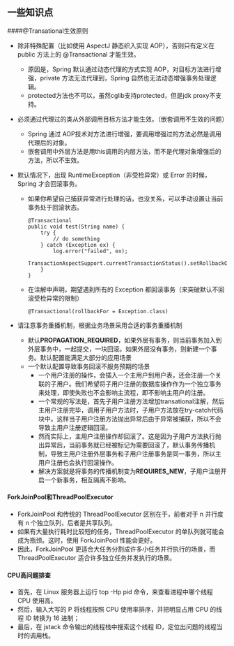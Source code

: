 ## 一些知识点

####@Transational生效原则

- 除非特殊配置（比如使用 AspectJ 静态织入实现 AOP），否则只有定义在 public 方法上的 @Transactional 才能生效。

  - 原因是，Spring     默认通过动态代理的方式实现 AOP，对目标方法进行增强，private 方法无法代理到，Spring 自然也无法动态增强事务处理逻辑。
  - protected方法也不可以，虽然cglib支持protected，但是jdk proxy不支持。

- 必须通过代理过的类从外部调用目标方法才能生效。（嵌套调用不生效的问题）

  - Spring 通过 AOP技术对方法进行增强，要调用增强过的方法必然是调用代理后的对象。
  - 嵌套调用中外层方法是用this调用的内层方法，而不是代理对象增强后的方法，所以不生效。

- 默认情况下，出现 RuntimeException（非受检异常）或 Error 的时候，Spring 才会回滚事务。

  - 如果你希望自己捕获异常进行处理的话，也没关系，可以手动设置让当前事务处于回滚状态。

    ```
    @Transactional
    public void test(String name) {
        try {
            // do something
        } catch (Exception ex) {
            log.error("failed", ex);
            TransactionAspectSupport.currentTransactionStatus().setRollbackOnly();
        }
    }
    ```

  - 在注解中声明，期望遇到所有的 Exception 都回滚事务（来突破默认不回滚受检异常的限制）

    ```
    @Transactional(rollbackFor = Exception.class)
    ```

- 请注意事务重播机制，根据业务场景采用合适的事务重播机制

  - 默认**PROPAGATION_REQUIRED**，如果外层有事务，则当前事务加入到外层事务中，一起提交，一块回滚。如果外层没有事务，则新建一个事务。默认配置能满足大部分的应用场景
  - 一个默认配置导致事务回滚不服务预期的场景
    - 一个用户注册的操作，会插入一个主用户到用户表，还会注册一个关联的子用户。我们希望将子用户注册的数据库操作作为一个独立事务来处理，即使失败也不会影响主流程，即不影响主用户的注册。
    - 一个常规的写法是，首先子用户注册方法增加transational注解，然后主用户注册完毕，调用子用户方法时，子用户方法放在try-catch代码块中。这样当子用户注册方法抛出异常后由于异常被捕获，所以不会导致主用户注册逻辑回滚。
    - 然而实际上，主用户注册操作却回滚了。这是因为子用户方法执行抛出异常后，当前事务就已经被标记为需要回滚了，默认事务传播机制，导致主用户注册外层事务和子用户注册事务是同一事务，所以主用户注册也会执行回滚操作。
    - 解决方案就是将事务的传播机制变为**REQUIRES_NEW**，子用户注册开启一个新事务，相互隔离不影响。

#### ForkJoinPool和ThreadPoolExecutor

- ForkJoinPool 和传统的 ThreadPoolExecutor 区别在于，前者对于 n 并行度有 n 个独立队列，后者是共享队列。
- 如果有大量执行耗时比较短的任务，ThreadPoolExecutor 的单队列就可能会成为瓶颈。这时，使用 ForkJoinPool 性能会更好。
- 因此，ForkJoinPool 更适合大任务分割成许多小任务并行执行的场景，而 ThreadPoolExecutor 适合许多独立任务并发执行的场景。

#### CPU高问题排查

- 首先，在 Linux 服务器上运行 top -Hp pid 命令，来查看进程中哪个线程 CPU 使用高。
- 然后，输入大写的 P 将线程按照 CPU 使用率排序，并把明显占用 CPU 的线程 ID 转换为 16 进制；
- 最后，在 jstack 命令输出的线程栈中搜索这个线程 ID，定位出问题的线程当时的调用栈。